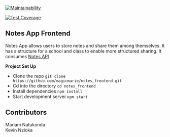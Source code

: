 [![Maintainability](https://api.codeclimate.com/v1/badges/1d88826da6caa92c4657/maintainability)](https://codeclimate.com/github/magicmarie/notes_frontend/maintainability)

[![Test Coverage](https://api.codeclimate.com/v1/badges/1d88826da6caa92c4657/test_coverage)](https://codeclimate.com/github/magicmarie/notes_frontend/test_coverage)
## Notes App Frontend


Notes App allows users to store notes and share them among themselves. It has a structure for a school and class to enable more structured sharing. It consumes [Notes API](https://github.com/caveinn/notes_api)

**Project Set Up**

- Clone the repo `git clone https://github.com/magicmarie/notes_frontend.git`
- Cd into the directory `cd notes_frontend`
- Install dependencies `npm install`
- Start development server `npm start`


## Contributors
Mariam Natukunda  
Kevin Nzioka